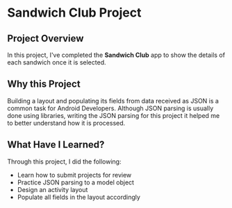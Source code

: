 # Sandwich Club Project

## Project Overview
In this project, I've completed the **Sandwich Club** app to
show the details of each sandwich once it is selected.

## Why this Project

Building a layout and populating its fields from data received as JSON
is a common task for Android Developers. Although JSON parsing is usually
done using libraries, writing the JSON parsing for  this project it
helped me to better understand how it is processed.

## What Have I Learned?
Through this project, I did the following:
- Learn how to submit projects for review
- Practice JSON parsing to a model object
- Design an activity layout
- Populate all fields in the layout accordingly
